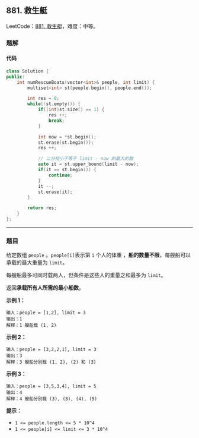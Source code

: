 ## 881. 救生艇

LeetCode：[881. 救生艇](https://leetcode.cn/problems/boats-to-save-people/)，难度：中等。

### 题解

#### 代码

```c++
class Solution {
public:
    int numRescueBoats(vector<int>& people, int limit) {
        multiset<int> st(people.begin(), people.end());

        int res = 0;
        while(!st.empty()) {
            if((int)st.size() == 1) {
                res ++;
                break;
            }

            int now = *st.begin();
            st.erase(st.begin());
            res ++;

            // 二分找小于等于 limit - now 的最大的数
            auto it = st.upper_bound(limit - now);
            if(it == st.begin()) {
                continue;
            }
            it --;
            st.erase(it);
        }

        return res;
    }
};
```



---



### 题目

给定数组 `people` 。`people[i]`表示第 `i` 个人的体重 ，**船的数量不限**，每艘船可以承载的最大重量为 `limit`。

每艘船最多可同时载两人，但条件是这些人的重量之和最多为 `limit`。

返回**承载所有人所需的最小船数**。

 

**示例 1：**

```
输入：people = [1,2], limit = 3
输出：1
解释：1 艘船载 (1, 2)
```

**示例 2：**

```
输入：people = [3,2,2,1], limit = 3
输出：3
解释：3 艘船分别载 (1, 2), (2) 和 (3)
```

**示例 3：**

```
输入：people = [3,5,3,4], limit = 5
输出：4
解释：4 艘船分别载 (3), (3), (4), (5)
```

 

**提示：**

- `1 <= people.length <= 5 * 10^4`
- `1 <= people[i] <= limit <= 3 * 10^4`


